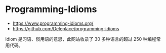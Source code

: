 # Programming-Idioms

- <https://www.programming-idioms.org/>
- <https://github.com/Deleplace/programming-idioms>

Idiom 是习语、惯用语的意思，此网站收录了 30 多种语言的超过 250 种编程常用代码。
